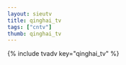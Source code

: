```yaml
--- 
layout: sieutv
title: qinghai_tv
tags: ["cntv"]
thumb: qinghai_tv
---
```

{% include tvadv key="qinghai_tv" %}
